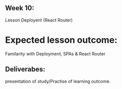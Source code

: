 ## Week 10: 
Lesson Deployent (React Router)

# Expected lesson outcome: 
Familarity with Deployment, SPAs & React Router

## Deliverabes: 
presentation of study/Practise of learning outcome.